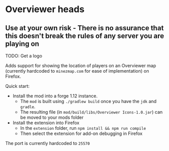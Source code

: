 # Overviewer heads

## Use at your own risk - There is no assurance that this doesn't break the rules of any server you are playing on

TODO: Get a logo

Adds support for showing the location of players on an Overviewer map (currently hardcoded to `minezmap.com` for ease of implementation) on Firefox.

Quick start:

-   Install the mod into a forge 1.12 instance.
    -   The `mod` is built using `./gradlew build` once you have the `jdk` and `gradle`.
    -   The resulting file (in `mod/build/libs/Overviewer Icons-1.0.jar`) can be moved to your mods folder
-   Install the extension into Firefox
    -   In the `extension` folder, run `npm install && npm run compile`
    -   Then select the extension for add-on debugging in Firefox

The port is currently hardcoded to `25570`
